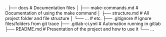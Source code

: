 .
├── docs                                # Documentation files
│   ├── make-commands.md                # Documentation of using the make command
│   ├── structure.md                    # All project folder and file structure
│   └── ...                             # etc.
├── .gitignore                          # Ignore files/folders from git trace
├── .gitlab-ci.yml                      # Automation running in gitlab
├── README.md                           # Presentation of the project and how to use it
└── ...